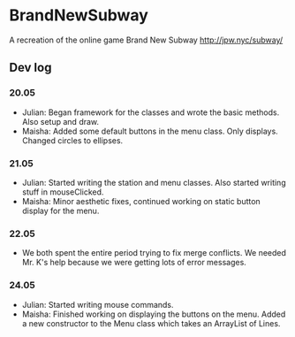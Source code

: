 # BrandNewSubway
A recreation of the online game Brand New Subway http://jpw.nyc/subway/

## Dev log

### 20.05
- Julian: Began framework for the classes and wrote the basic methods. Also setup and draw.
- Maisha: Added some default buttons in the menu class. Only displays. Changed circles to ellipses.

### 21.05
- Julian: Started writing the station and menu classes. Also started writing stuff in mouseClicked.
- Maisha: Minor aesthetic fixes, continued working on static button display for the menu.

### 22.05 
- We both spent the entire period trying to fix merge conflicts. We needed Mr. K's help because we were getting lots of error messages.

### 24.05 
- Julian: Started writing mouse commands.
- Maisha: Finished working on displaying the buttons on the menu. Added a new constructor to the Menu class which takes an ArrayList of Lines. 
